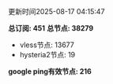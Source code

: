 更新时间2025-08-17 04:15:47

**总订阅: 451**
**总节点: 38279**
- vless节点: 13677
- hysteria2节点: 19

**google ping有效节点: 216**
